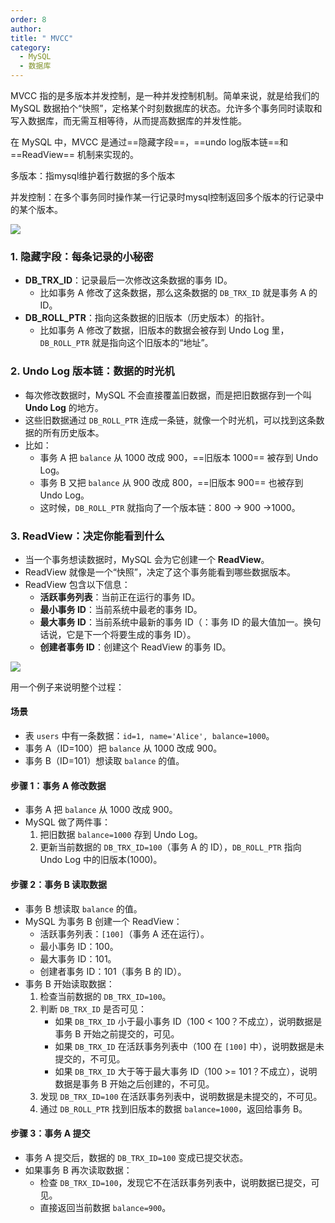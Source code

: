 ```yaml
---
order: 8
author: 
title: " MVCC"
category:
  - MySQL 
  - 数据库
---
```


MVCC 指的是多版本并发控制，是一种并发控制机制。简单来说，就是给我们的 MySQL 数据拍个“快照”，定格某个时刻数据库的状态。允许多个事务同时读取和写入数据库，而无需互相等待，从而提高数据库的并发性能。

在 MySQL 中，MVCC 是通过==隐藏字段==，==undo log版本链==和 ==ReadView== 机制来实现的。

多版本：指mysql维护着行数据的多个版本

并发控制：在多个事务同时操作某一行记录时mysql控制返回多个版本的行记录中的某个版本。

![](https://qtp-1324720525.cos.ap-shanghai.myqcloud.com/blog/202503181216266.png)

### **1. 隐藏字段：每条记录的小秘密**

- **DB_TRX_ID**：记录最后一次修改这条数据的事务 ID。
  - 比如事务 A 修改了这条数据，那么这条数据的 `DB_TRX_ID` 就是事务 A 的 ID。
- **DB_ROLL_PTR**：指向这条数据的旧版本（历史版本）的指针。
  - 比如事务 A 修改了数据，旧版本的数据会被存到 Undo Log 里，`DB_ROLL_PTR` 就是指向这个旧版本的“地址”。

### **2. Undo Log 版本链：数据的时光机**

- 每次修改数据时，MySQL 不会直接覆盖旧数据，而是把旧数据存到一个叫 **Undo Log** 的地方。
- 这些旧数据通过 `DB_ROLL_PTR` 连成一条链，就像一个时光机，可以找到这条数据的所有历史版本。
- 比如：
  - 事务 A 把 `balance` 从 1000 改成 900，==旧版本 1000== 被存到 Undo Log。
  - 事务 B 又把 `balance` 从 900 改成 800，==旧版本 900== 也被存到 Undo Log。
  - 这时候，`DB_ROLL_PTR` 就指向了一个版本链：800 → 900 →1000。

### **3. ReadView：决定你能看到什么**

- 当一个事务想读数据时，MySQL 会为它创建一个 **ReadView**。
- ReadView 就像是一个“快照”，决定了这个事务能看到哪些数据版本。
- ReadView 包含以下信息：
  - **活跃事务列表**：当前正在运行的事务 ID。
  - **最小事务 ID**：当前系统中最老的事务 ID。
  - **最大事务 ID**：当前系统中最新的事务 ID（：事务 ID 的最大值加一。换句话说，它是下一个将要生成的事务 ID）。
  - **创建者事务 ID**：创建这个 ReadView 的事务 ID。

![](https://qtp-1324720525.cos.ap-shanghai.myqcloud.com/blog/202503181219982.png)

用一个例子来说明整个过程：

#### **场景**

- 表 `users` 中有一条数据：`id=1, name='Alice', balance=1000`。
- 事务 A（ID=100）把 `balance` 从 1000 改成 900。
- 事务 B（ID=101）想读取 `balance` 的值。

#### **步骤 1：事务 A 修改数据**

- 事务 A 把 `balance` 从 1000 改成 900。
- MySQL 做了两件事：
  1. 把旧数据 `balance=1000` 存到 Undo Log。
  2. 更新当前数据的 `DB_TRX_ID=100`（事务 A 的 ID），`DB_ROLL_PTR` 指向 Undo Log 中的旧版本(1000)。

#### **步骤 2：事务 B 读取数据**

- 事务 B 想读取 `balance` 的值。
- MySQL 为事务 B 创建一个 ReadView：
  - 活跃事务列表：`[100]`（事务 A 还在运行）。
  - 最小事务 ID：100。
  - 最大事务 ID：101。
  - 创建者事务 ID：101（事务 B 的 ID）。   
- 事务 B 开始读取数据：
  1. 检查当前数据的 `DB_TRX_ID=100`。
  2. 判断 `DB_TRX_ID` 是否可见：
     - 如果 `DB_TRX_ID` 小于最小事务 ID（100 < 100？不成立），说明数据是事务 B 开始之前提交的，可见。
     - 如果 `DB_TRX_ID` 在活跃事务列表中（100 在 `[100]` 中），说明数据是未提交的，不可见。
     - 如果 `DB_TRX_ID` 大于等于最大事务 ID（100 >= 101？不成立），说明数据是事务 B 开始之后创建的，不可见。
  3. 发现 `DB_TRX_ID=100` 在活跃事务列表中，说明数据是未提交的，不可见。
  4. 通过 `DB_ROLL_PTR` 找到旧版本的数据 `balance=1000`，返回给事务 B。

#### **步骤 3：事务 A 提交**

- 事务 A 提交后，数据的 `DB_TRX_ID=100` 变成已提交状态。
- 如果事务 B 再次读取数据：
  - 检查 `DB_TRX_ID=100`，发现它不在活跃事务列表中，说明数据已提交，可见。
  - 直接返回当前数据 `balance=900`。


